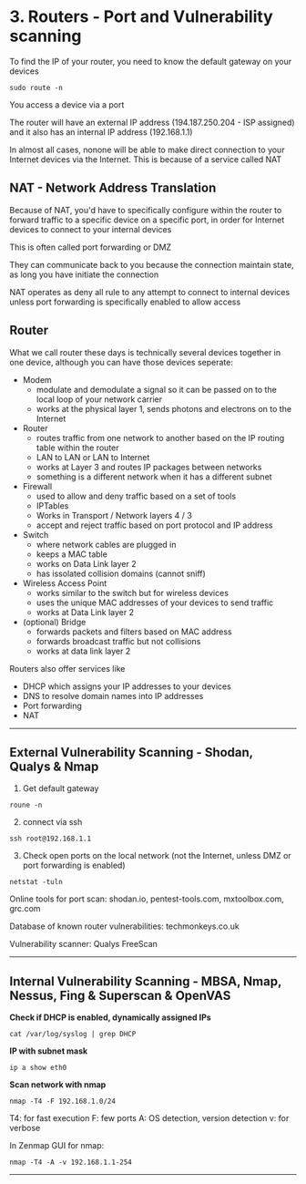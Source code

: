 
# 3. Routers - Port and Vulnerability scanning

To find the IP of your router, you need to know the default gateway on your devices

```
sudo route -n
```

You access a device via a port

The router will have an external IP address (194.187.250.204 - ISP assigned) and it also has an internal IP address (192.168.1.1)

In almost all cases, nonone will be able to make direct connection to your Internet devices via the Internet. This is because of a service called NAT

## NAT - Network Address Translation

Because of NAT, you'd have to specifically configure within the router to forward traffic to a specific device on a specific port, in order for Internet devices to connect to your internal devices

This is often called port forwarding or DMZ

They can communicate back to you because the connection maintain state, as long you have initiate the connection

NAT operates as deny all rule to any attempt to connect to internal devices unless port forwarding is specifically enabled to allow access


## Router

What we call router these days is technically several devices together in one device, although you can have those devices seperate:
- Modem
  - modulate and demodulate a signal so it can be passed on to the local loop of your network carrier
  - works at the physical layer 1, sends photons and electrons on to the Internet
- Router
  - routes traffic from one network to another based on the IP routing table within the router
  - LAN to LAN or LAN to Internet
  - works at Layer 3 and routes IP packages between networks
  - something is a different network when it has a different subnet
- Firewall
  - used to allow and deny traffic based on a set of tools
  - IPTables
  - Works in Transport / Network layers 4 / 3
  - accept and reject traffic based on port protocol and IP address
- Switch
  - where network cables are plugged in
  - keeps a MAC table
  - works on Data Link layer 2
  - has issolated collision domains (cannot sniff)
- Wireless Access Point
  - works similar to the switch but for wireless devices
  - uses the unique MAC addresses of your devices to send traffic
  - works at Data Link layer 2
- (optional) Bridge
    - forwards packets and filters based on MAC address
    - forwards broadcast traffic but not collisions
    - works at data link layer 2

Routers also offer services like 
- DHCP which assigns your IP addresses to your devices
- DNS to resolve domain names into IP addresses
- Port forwarding
- NAT


---

## External Vulnerability Scanning - Shodan, Qualys & Nmap

1. Get default gateway 

```
roune -n
```

2. connect via ssh

```
ssh root@192.168.1.1
```


3. Check open ports on the local network (not the Internet, unless DMZ or port forwarding is enabled)

```
netstat -tuln
```

Online tools for port scan: shodan.io, pentest-tools.com, mxtoolbox.com, grc.com

Database of known router vulnerabilities: techmonkeys.co.uk

Vulnerability scanner: Qualys FreeScan

---

## Internal Vulnerability Scanning - MBSA, Nmap, Nessus, Fing & Superscan & OpenVAS

**Check if DHCP is enabled, dynamically assigned IPs** 

```
cat /var/log/syslog | grep DHCP
```

**IP with subnet mask**

```
ip a show eth0
```

**Scan network with nmap**

```
nmap -T4 -F 192.168.1.0/24
```

T4: for fast execution
F: few ports
A: OS detection, version detection
v: for verbose

In Zenmap GUI for nmap:
```
nmap -T4 -A -v 192.168.1.1-254
```

----



